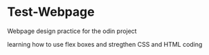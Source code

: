 # Test-Webpage

Webpage design practice for the odin project

learning how to use flex boxes and stregthen CSS and HTML coding